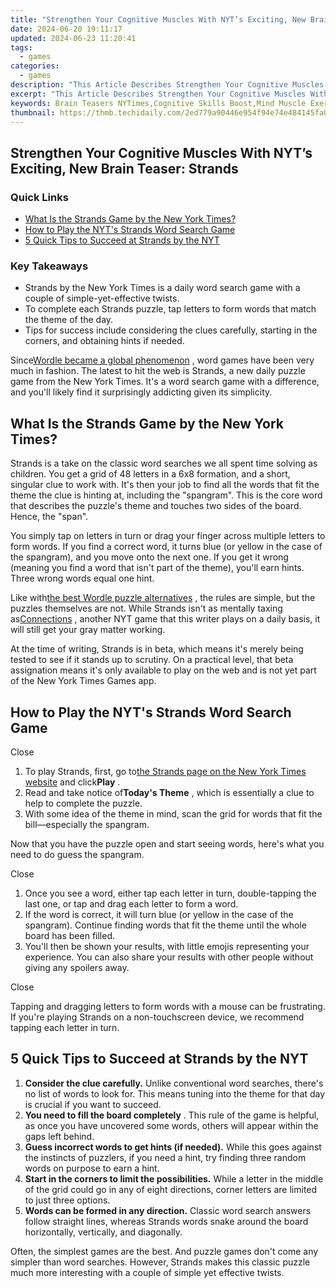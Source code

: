 ```yaml
---
title: "Strengthen Your Cognitive Muscles With NYT’s Exciting, New Brain Teaser: Strands"
date: 2024-06-20 19:11:17
updated: 2024-06-23 11:20:41
tags:
  - games
categories:
  - games
description: "This Article Describes Strengthen Your Cognitive Muscles With NYT’s Exciting, New Brain Teaser: Strands"
excerpt: "This Article Describes Strengthen Your Cognitive Muscles With NYT’s Exciting, New Brain Teaser: Strands"
keywords: Brain Teasers NYTimes,Cognitive Skills Boost,Mind Muscle Exercises,New York Times Puzzles,Challenge Your Thoughts,Mental Agility Strengthen,Brain Games NYT
thumbnail: https://thmb.techidaily.com/2ed779a90446e954f94e74e484145fa08b9476978f937cb6e50b9af175371190.jpg
---
```


## Strengthen Your Cognitive Muscles With NYT’s Exciting, New Brain Teaser: Strands

### Quick Links

* [What Is the Strands Game by the New York Times?](#what-is-the-strands-game-by-the-new-york-times)
* [How to Play the NYT's Strands Word Search Game](#how-to-play-the-nyt-39-s-strands-word-search-game)
* [5 Quick Tips to Succeed at Strands by the NYT](#5-quick-tips-to-succeed-at-strands-by-the-nyt)

### Key Takeaways

* Strands by the New York Times is a daily word search game with a couple of simple-yet-effective twists.
* To complete each Strands puzzle, tap letters to form words that match the theme of the day.
* Tips for success include considering the clues carefully, starting in the corners, and obtaining hints if needed.

 Since[Wordle became a global phenomenon](https://www.makeuseof.com/what-is-wordle/) , word games have been very much in fashion. The latest to hit the web is Strands, a new daily puzzle game from the New York Times. It's a word search game with a difference, and you'll likely find it surprisingly addicting given its simplicity.

## What Is the Strands Game by the New York Times?

 Strands is a take on the classic word searches we all spent time solving as children. You get a grid of 48 letters in a 6x8 formation, and a short, singular clue to work with. It's then your job to find all the words that fit the theme the clue is hinting at, including the "spangram". This is the core word that describes the puzzle's theme and touches two sides of the board. Hence, the "span".

 You simply tap on letters in turn or drag your finger across multiple letters to form words. If you find a correct word, it turns blue (or yellow in the case of the spangram), and you move onto the next one. If you get it wrong (meaning you find a word that isn't part of the theme), you'll earn hints. Three wrong words equal one hint.

 Like with[the best Wordle puzzle alternatives](https://www.makeuseof.com/best-wordle-alternatives/) , the rules are simple, but the puzzles themselves are not. While Strands isn't as mentally taxing as[Connections](https://www.nytimes.com/games/connections) , another NYT game that this writer plays on a daily basis, it will still get your gray matter working.

 At the time of writing, Strands is in beta, which means it's merely being tested to see if it stands up to scrutiny. On a practical level, that beta assignation means it's only available to play on the web and is not yet part of the New York Times Games app.

## How to Play the NYT's Strands Word Search Game

Close

1. To play Strands, first, go to[the Strands page on the New York Times website](https://www.nytimes.com/games/strands) and click**Play** .
2. Read and take notice of**Today's Theme** , which is essentially a clue to help to complete the puzzle.
3. With some idea of the theme in mind, scan the grid for words that fit the bill—especially the spangram.

 Now that you have the puzzle open and start seeing words, here's what you need to do guess the spangram.

Close

1. Once you see a word, either tap each letter in turn, double-tapping the last one, or tap and drag each letter to form a word.
2. If the word is correct, it will turn blue (or yellow in the case of the spangram). Continue finding words that fit the theme until the whole board has been filled.
3. You'll then be shown your results, with little emojis representing your experience. You can also share your results with other people without giving any spoilers away.

Close

 Tapping and dragging letters to form words with a mouse can be frustrating. If you're playing Strands on a non-touchscreen device, we recommend tapping each letter in turn.

## 5 Quick Tips to Succeed at Strands by the NYT

1. **Consider the clue carefully.** Unlike conventional word searches, there's no list of words to look for. This means tuning into the theme for that day is crucial if you want to succeed.
2. **You need to fill the board completely** . This rule of the game is helpful, as once you have uncovered some words, others will appear within the gaps left behind.
3. **Guess incorrect words to get hints (if needed).** While this goes against the instincts of puzzlers, if you need a hint, try finding three random words on purpose to earn a hint.
4. **Start in the corners to limit the possibilities.** While a letter in the middle of the grid could go in any of eight directions, corner letters are limited to just three options.
5. **Words can be formed in any direction.** Classic word search answers follow straight lines, whereas Strands words snake around the board horizontally, vertically, and diagonally.

 Often, the simplest games are the best. And puzzle games don't come any simpler than word searches. However, Strands makes this classic puzzle much more interesting with a couple of simple yet effective twists.


<ins class="adsbygoogle"
     style="display:block"
     data-ad-format="autorelaxed"
     data-ad-client="ca-pub-7571918770474297"
     data-ad-slot="1223367746"></ins>



<ins class="adsbygoogle"
     style="display:block"
     data-ad-client="ca-pub-7571918770474297"
     data-ad-slot="8358498916"
     data-ad-format="auto"
     data-full-width-responsive="true"></ins>
